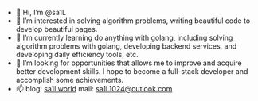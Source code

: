- 👋 Hi, I’m @sa1L
- 👀 I’m interested in solving algorithm problems, writing beautiful code to develop beautiful pages. 
- 🌱 I’m currently learning do anything with golang, including solving algorithm problems with golang, developing backend services, and developing daily efficiency tools, etc.
- 💞️ I’m looking for opportunities that allows me to improve and acquire better development skills. I hope to become a full-stack developer and accomplish some achievements.
- 📫 blog: [sa1l.world](sa1l.world) mail: sa1l.1024@outlook.com

